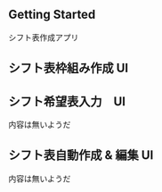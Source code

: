 ## Getting Started
シフト表作成アプリ

## シフト表枠組み作成 UI

## シフト希望表入力　UI
内容は無いようだ

## シフト表自動作成 & 編集 UI
内容は無いようだ

